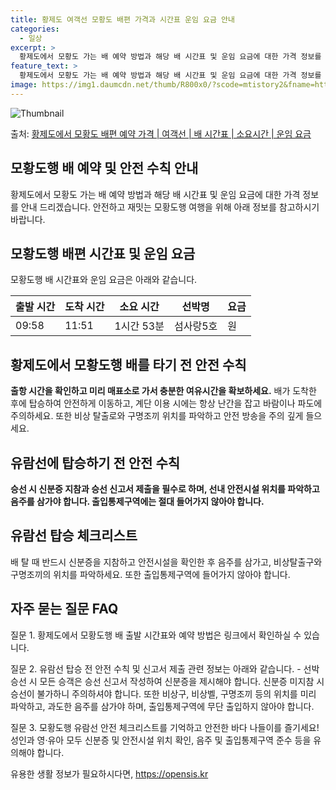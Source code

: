 ```yaml
---
title: 황제도 여객선 모황도 배편 가격과 시간표 운임 요금 안내
categories:
  - 일상
excerpt: >
  황제도에서 모황도 가는 배 예약 방법과 해당 배 시간표 및 운임 요금에 대한 가격 정보를 안내 드리겠습니다. 안전하고 재밋는 모황도행 여행을 위해 아래 정보 참고하시기 바랍니다. 모황도행 배편 예약하기 👈 클릭황제도에서 모황도행 배 시간표출발 시간도착 시간소요 시간선박명요금09:5811:511시간 53분(구)섬사랑5호.원모황도행 배편 예약하기 👈 클릭황제도에서 모황도행 여객선 탑승 시 이용수칙황제도에서 모황도행 배를 타기 전 유의해야 할 안전 수칙들을 소개합니다. 중요한 내용: 1) 출항 시간을 확인하고 미리 매표소로 가서 충분한 여유시간을 확보합니다. 2) 배가 도착한 후에 탑승하여 안전하게 이동합니다. 3) 계단 이용 시에는 항상 난간을 잡고 바람이나 파도에 주의합니다. 4) 비상 탈출로와 구명조끼 ..
feature_text: >
  황제도에서 모황도 가는 배 예약 방법과 해당 배 시간표 및 운임 요금에 대한 가격 정보를 안내 드리겠습니다. 안전하고 재밋는 모황도행 여행을 위해 아래 정보 참고하시기 바랍니다. 모황도행 배편 예약하기 👈 클릭황제도에서 모황도행 배 시간표출발 시간도착 시간소요 시간선박명요금09:5811:511시간 53분(구)섬사랑5호.원모황도행 배편 예약하기 👈 클릭황제도에서 모황도행 여객선 탑승 시 이용수칙황제도에서 모황도행 배를 타기 전 유의해야 할 안전 수칙들을 소개합니다. 중요한 내용: 1) 출항 시간을 확인하고 미리 매표소로 가서 충분한 여유시간을 확보합니다. 2) 배가 도착한 후에 탑승하여 안전하게 이동합니다. 3) 계단 이용 시에는 항상 난간을 잡고 바람이나 파도에 주의합니다. 4) 비상 탈출로와 구명조끼 ..
image: https://img1.daumcdn.net/thumb/R800x0/?scode=mtistory2&fname=https%3A%2F%2Fblog.kakaocdn.net%2Fdn%2FejdMJX%2FbtsHCyHhaqT%2FkdbF72XThIiCHtx8ZIGWKK%2Fimg.webp
---
```


![Thumbnail](https://img1.daumcdn.net/thumb/R800x0/?scode=mtistory2&fname=https%3A%2F%2Fblog.kakaocdn.net%2Fdn%2FejdMJX%2FbtsHCyHhaqT%2FkdbF72XThIiCHtx8ZIGWKK%2Fimg.webp)

<p>출처: <a href="https://opensis.kr/entry/%ED%99%A9%EC%A0%9C%EB%8F%84%EC%97%90%EC%84%9C-%EB%AA%A8%ED%99%A9%EB%8F%84-%EB%B0%B0%ED%8E%B8-%EC%98%88%EC%95%BD-%EA%B0%80%EA%B2%A9-%EC%97%AC%EA%B0%9D%EC%84%A0-%EB%B0%B0-%EC%8B%9C%EA%B0%84%ED%91%9C-%EC%86%8C%EC%9A%94%EC%8B%9C%EA%B0%84-%EC%9A%B4%EC%9E%84-%EC%9A%94%EA%B8%88" rel="dofollow">황제도에서 모황도 배편 예약 가격 | 여객선 | 배 시간표 | 소요시간 | 운임 요금</a> </p>

## 모황도행 배 예약 및 안전 수칙 안내

황제도에서 모황도 가는 배 예약 방법과 해당 배 시간표 및 운임 요금에 대한 가격 정보를 안내 드리겠습니다. 안전하고 재밋는 모황도행 여행을
위해 아래 정보를 참고하시기 바랍니다.

## 모황도행 배편 시간표 및 운임 요금

모황도행 배 시간표와 운임 요금은 아래와 같습니다.

**출발 시간** | **도착 시간** | **소요 시간** | **선박명** | **요금**  
---|---|---|---|---  
09:58 | 11:51 | 1시간 53분 | 섬사랑5호 | 원  
  
## 황제도에서 모황도행 배를 타기 전 안전 수칙

**출항 시간을 확인하고 미리 매표소로 가서 충분한 여유시간을 확보하세요.** 배가 도착한 후에 탑승하여 안전하게 이동하고, 계단 이용
시에는 항상 난간을 잡고 바람이나 파도에 주의하세요. 또한 비상 탈출로와 구명조끼 위치를 파악하고 안전 방송을 주의 깊게 들으세요.

## 유람선에 탑승하기 전 안전 수칙

**승선 시 신분증 지참과 승선 신고서 제출을 필수로 하며, 선내 안전시설 위치를 파악하고 음주를 삼가야 합니다. 출입통제구역에는 절대
들어가지 않아야 합니다.**

## 유람선 탑승 체크리스트

배 탈 때 반드시 신분증을 지참하고 안전시설을 확인한 후 음주를 삼가고, 비상탈출구와 구명조끼의 위치를 파악하세요. 또한 출입통제구역에
들어가지 않아야 합니다.

## 자주 묻는 질문 FAQ

질문 1. 황제도에서 모황도행 배 출발 시간표와 예약 방법은 링크에서 확인하실 수 있습니다.

질문 2. 유람선 탑승 전 안전 수칙 및 신고서 제출 관련 정보는 아래와 같습니다. \- 선박 승선 시 모든 승객은 승선 신고서 작성하여
신분증을 제시해야 합니다. 신분증 미지참 시 승선이 불가하니 주의하셔야 합니다. 또한 비상구, 비상벨, 구명조끼 등의 위치를 미리 파악하고,
과도한 음주를 삼가야 하며, 출입통제구역에 무단 출입하지 않아야 합니다.

질문 3. 모황도행 유람선 안전 체크리스트를 기억하고 안전한 바다 나들이를 즐기세요! 성인과 영·유아 모두 신분증 및 안전시설 위치 확인,
음주 및 출입통제구역 준수 등을 유의해야 합니다.



 

유용한 생활 정보가 필요하시다면, <a href="https://opensis.kr" rel="dofollow">https://opensis.kr</a>


